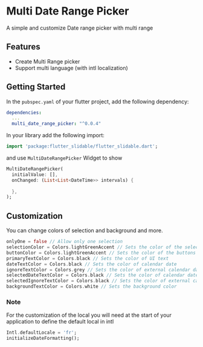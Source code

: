 # Multi Date Range Picker

A simple and customize Date range picker with multi range

## Features

* Create Multi Range picker
* Support multi language (with intl localization)

## Getting Started

In the `pubspec.yaml` of your flutter project, add the following dependency:

```yaml
dependencies:
  ...
  multi_date_range_picker: "^0.0.4"
```

In your library add the following import:

```dart
import 'package:flutter_slidable/flutter_slidable.dart';
```

and use `MultiDateRangePicker` Widget to show

```dart
MultiDateRangePicker(
  initialValue: [],
  onChanged: (List<List<DateTime>> intervals) {
    
  },
);
`````

## Customization

You can change colors of selection and background and more.


```dart
onlyOne = false // Allow only one selection
selectionColor = Colors.lightGreenAccent // Sets the color of the selection
buttonColor = Colors.lightGreenAccent // Sets the color of the buttons
primaryTextColor = Colors.black // Sets the color of UI text
dateTextColor = Colors.black // Sets the color of calendar date
ignoreTextColor = Colors.grey // Sets the color of external calendar date
selectedDateTextColor = Colors.black // Sets the color of calendar date when is selected
selectedIgnoreTextColor = Colors.black // Sets the color of external calendar date when is selected
backgroundTextColor = Colors.white // Sets the background color
```

### Note
For the customization of the local you will need at the start of your application to define the default local in intl
```dart
Intl.defaultLocale = 'fr';
initializeDateFormatting();
```